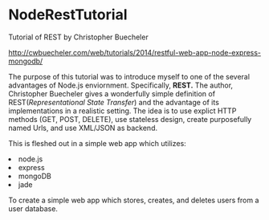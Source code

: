 # NodeRestTutorial
Tutorial of REST by Christopher Buecheler

http://cwbuecheler.com/web/tutorials/2014/restful-web-app-node-express-mongodb/

The purpose of this tutorial was to introduce myself to one of the several advantages of Node.js enviornment. Specifically, <b>REST.</b> The author, Christopher Buecheler
gives a wonderfully simple definition of REST(<i>Representational State Transfer</i>) and the advantage of its implementations in a realistic setting. The
idea is to use explict HTTP methods (GET, POST, DELETE), use stateless design, create purposefully named Urls, and use XML/JSON as backend. 

This is fleshed out in a simple web app which utilizes:
  <li>node.js </li>
  <li>express </li>
  <li>mongoDB </li>
  <li>jade </li>
  
  To create a simple web app which stores, creates, and deletes users from a user database. 
